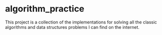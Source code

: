 algorithm_practice
==================
This project is a collection of the implementations for solving all the classic algorithms and data structures problems I can find on the internet.